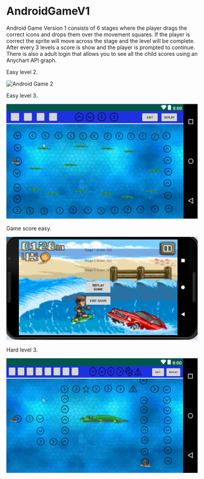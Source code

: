 # AndroidGameV1

Android Game Version 1 consists of 6 stages where the player drags the correct icons and drops them over the movement squares.
If the player is correct the sprite will move across the stage and the level will be complete. After every 3 levels a score is show
and the player is prompted to continue. There is also a adult login that allows you to see all the child scores using an Anychart API
graph.

Easy level 2.

![Android Game 2](EasyLeve2.png?raw=true "Easy Level 2")

Easy level 3.

![Android Game 2](EasyLevel3.png?raw=true "Easy Level 3")

Game score easy.

![Android Game 2](Game1ScoreEasy.png?raw=true "Game Score Easy")

Hard level 3.

![Android Game 2](HardLevel3.png?raw=true "Hard Level 3")
